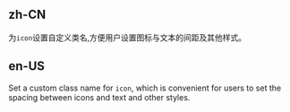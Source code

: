 ## zh-CN

为`icon`设置自定义类名,方便用户设置图标与文本的间距及其他样式。

## en-US

Set a custom class name for `icon`, which is convenient for users to set the spacing between icons and text and other styles.
